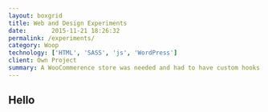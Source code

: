 ```yaml
---
layout: boxgrid
title: Web and Design Experiments
date:       2015-11-21 18:26:32
permalink: /experiments/
category: Woop
technology: ['HTML', 'SASS', 'js', 'WordPress']
client: Own Project
summary: A WooCommerence store was needed and had to have custom hooks for the products
---
```


## Hello

